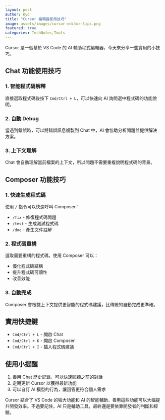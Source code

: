 ```yaml
---
layout: post
author: Kyo
title: "Cursor 編輯器使用技巧"
image: assets/images/cursor-editor-tips.png
featured: true
categories: TechNotes,Tools
---
```


Cursor 是一個基於 VS Code 的 AI 輔助程式編輯器，今天來分享一些實用的小技巧。

## Chat 功能使用技巧

### 1. 智能程式碼解釋
直接選取程式碼後按下 `Cmd/Ctrl + L`，可以快速向 AI 詢問選中程式碼的功能說明。

### 2. 自動 Debug
當遇到錯誤時，可以將錯誤訊息複製到 Chat 中，AI 會協助分析問題並提供解決方案。

### 3. 上下文理解
Chat 會自動理解當前檔案的上下文，所以問題不需要重複說明程式碼的背景。

## Composer 功能技巧

### 1. 快速生成程式碼
使用 `/` 指令可以快速呼叫 Composer：
- `/fix` - 修復程式碼問題
- `/test` - 生成測試程式碼
- `/doc` - 產生文件註解

### 2. 程式碼重構
選取需要重構的程式碼，使用 Composer 可以：
- 優化程式碼結構
- 提升程式碼可讀性
- 改善效能

### 3. 自動完成
Composer 會根據上下文提供更智能的程式碼建議，比傳統的自動完成更準確。

## 實用快捷鍵

- `Cmd/Ctrl + L` - 開啟 Chat
- `Cmd/Ctrl + K` - 開啟 Composer
- `Cmd/Ctrl + I` - 插入程式碼建議

## 使用小提醒

1. 善用 Chat 歷史記錄，可以快速回顧之前的對話
2. 定期更新 Cursor 以獲得最新功能
3. 可以自訂 AI 模型的行為，讓回答更符合個人需求

Cursor 結合了 VS Code 的強大功能和 AI 的智能輔助，善用這些功能可以大幅提升開發效率。不過要記住，AI 只是輔助工具，最終還是要依靠開發者的判斷和經驗。 